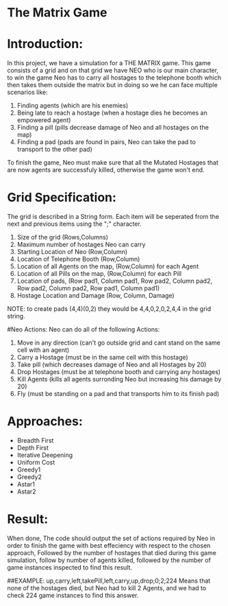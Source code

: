 
# The Matrix Game

# Introduction:
In this project, we have a simulation for a THE MATRIX game. This game consists of a grid and on that grid we have NEO who is our main character, to win the game Neo has to carry all hostages to the telephone booth which then takes them outside the matrix but in doing so we he can face multiple scenarios like: 

1. Finding agents (which are his enemies)
2. Being late to reach a hostage (when a hostage dies he becomes an empowered agent)
3. Finding a pill (pills decrease damage of Neo and all hostages on the map)
4. Finding a pad (pads are found in pairs, Neo can take the pad to transport to the other pad)

To finish the game, Neo must make sure that all the Mutated Hostages that are now agents are successfuly killed, otherwise the game won't end.

# Grid Specification:
The grid is described in a String form. Each item will be seperated from the next and previous items using the ";" character.

1. Size of the grid (Rows,Columns)
2. Maximum number of hostages Neo can carry
3. Starting Location of Neo (Row,Column)
4. Location of Telephone Booth (Row,Column)
5. Location of all Agents on the map, (Row,Column) for each Agent
6. Location of all Pills on the map, (Row,Column) for each Pill
7. Location of pads, (Row pad1, Column pad1, Row pad2, Column pad2, Row pad2, Column pad2, Row pad1, Column pad1)
8. Hostage Location and Damage (Row, Column, Damage)

NOTE: to create pads (4,4)(0,2) they would be 4,4,0,2,0,2,4,4 in the grid string.

#Neo Actions:
Neo can do all of the following Actions:

1. Move in any direction (can't go outside grid and cant stand on the same cell with an agent)
2. Carry a Hostage (must be in the same cell with this hostage)
3. Take pill (which decreases damage of Neo and all Hostages by 20)
4. Drop Hostages (must be at telephone booth and carrying any hostages)
5. Kill Agents (kills all agents surronding Neo but increasing his damage by 20)
6. Fly (must be standing on a pad and that transports him to its finish pad) 

# Approaches: 

- Breadth First
- Depth First
- Iterative Deepening
- Uniform Cost
- Greedy1
- Greedy2
- Astar1
- Astar2

# Result:
When done, The code should output the set of actions required by Neo in order to finish the game with best effeciency with respect to the chosen approach, Followed by the number of hostages that died during this game simulation, follow by number of agents killed, followed by the number of game instances inspected to find this result.

##EXAMPLE:
up,carry,left,takePill,left,carry,up,drop;0;2;224
Means that none of the hostages died, but Neo had to kill 2 Agents, and we had to check 224 game instances to find this answer.


